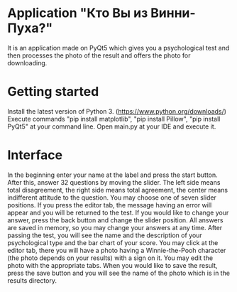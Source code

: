 # Application "Кто Вы из Винни-Пуха?"
It is an application made on PyQt5 which gives you a psychological test and then processes the photo of the result and offers the photo for downloading.

# Getting started

Install the latest version of Python 3. (https://www.python.org/downloads/) Execute commands "pip install matplotlib", "pip install Pillow", "pip install PyQt5" at your command line. Open main.py at your IDE and execute it.

# Interface

In the beginning enter your name at the label and press the start button. After this, answer 32 questions by moving the slider. The left side means total disagreement, the right side means total agreement, the center means indifferent attitude to the question. You may choose one of seven slider positions. If you press the editor tab, the message having an error will appear and you will be returned to the test. If you would like to change your answer, press the back button and change the slider position. All answers are saved in memory, so you may change your answers at any time. After passing the test, you will see the name and the description of your psychological type and the bar chart of your score. You may click at the editor tab, there you will have a photo having a Winnie-the-Pooh character (the photo depends on your results) with a sign on it. You may edit the photo with the appropriate tabs. When you would like to save the result, press the save button and you will see the name of the photo which is in the results directory.
